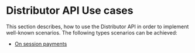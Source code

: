 # Distributor API Use cases

This section describes, how to use the Distributor API in order to implement well-known scenarios.
The following types scenarios can be achieved:

* [On session payments](./on-session-payments.md)
